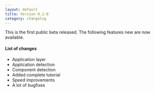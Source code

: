 ```yaml
---
layout: default
title: Version 0.2.0
category: changelog
---
```


This is the first public beta released.
The following features new are now available.

#### List of changes

- Application layer
- Application detection
- Component detection
- Added complete tutorial
- Speed improvements
- A lot of bugfixes